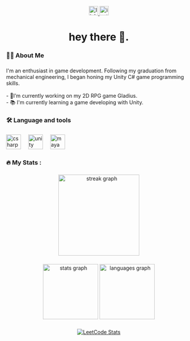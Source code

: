 <div align="center">
  <a href="https://www.linkedin.com/in/ahmed-kerem-okur-355063264/" target="_blank">
    <img src="https://img.shields.io/static/v1?message=LinkedIn&logo=linkedin&label=&color=0077B5&logoColor=white&labelColor=&style=for-the-badge" height="25" alt="linkedin logo"  />
  </a>
  <a href="https://www.instagram.com/ahmedkeremokur/" target="_blank">
    <img src="https://img.shields.io/static/v1?message=Instagram&logo=instagram&label=&color=E4405F&logoColor=white&labelColor=&style=for-the-badge" height="25" alt="instagram logo"  />
  </a>
</div>

###

<h1 align="center">hey there 👋.</h1>

###

<h3 align="left">👩‍💻  About Me</h3>

###

<p align="left">I'm an enthusiast in game development. Following my graduation from mechanical engineering, I began honing my Unity C# game programming skills.<br><br>- 🔭I’m currently working on my 2D RPG game Gladius.<br>- 📚 I'm currently learning a game developing with Unity.</p>

###

<h3 align="left">🛠 Language and tools</h3>

###

<div align="left">
  <img src="https://cdn.jsdelivr.net/gh/devicons/devicon/icons/csharp/csharp-original.svg" height="40" alt="csharp logo"  />
  <img width="12" />
  <img src="https://cdn.jsdelivr.net/gh/devicons/devicon/icons/unity/unity-original.svg" height="40" alt="unity logo"  />
  <img width="12" />
  <img src="https://cdn.jsdelivr.net/gh/devicons/devicon/icons/maya/maya-original.svg" height="40" alt="maya logo"  />
</div>

###

<h3 align="left">🔥   My Stats :</h3>

###

<div align="center">
  <img src="https://streak-stats.demolab.com?user=ahmedkeremokur&locale=en&mode=daily&theme=dark&hide_border=false&border_radius=5&order=3" height="220" alt="streak graph"  />
</div>


###

<div align="center">
  <img src="https://github-readme-stats.vercel.app/api?username=ahmedkeremokur&hide_title=false&hide_rank=false&show_icons=true&include_all_commits=true&count_private=true&disable_animations=false&theme=dracula&locale=en&hide_border=false&order=1" height="150" alt="stats graph"  />
  <img src="https://github-readme-stats.vercel.app/api/top-langs?username=ahmedkeremokur&locale=en&hide_title=false&layout=compact&card_width=320&langs_count=5&theme=dracula&hide_border=false&order=2" height="150" alt="languages graph"  />
</div>

###

<div align="center">
  <a href="https://leetcode.com/u/ahmedkeremokur/">
    <img src="https://leetcard.jacoblin.cool/ahmedkeremokur?theme=light&font=NTR" alt="LeetCode Stats" />
  </a>
</div>

###
